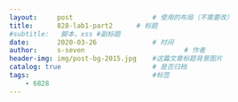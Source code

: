 ```yaml
---
layout:     post   				    # 使用的布局（不需要改）
title:      828-lab1-part2		# 标题 
#subtitle:   脚本，xss #副标题
date:       2020-03-26 				# 时间
author:     s-seven 						# 作者
header-img: img/post-bg-2015.jpg 	#这篇文章标题背景图片
catalog: true 						# 是否归档
tags:								#标签
    - 6828
---
```

